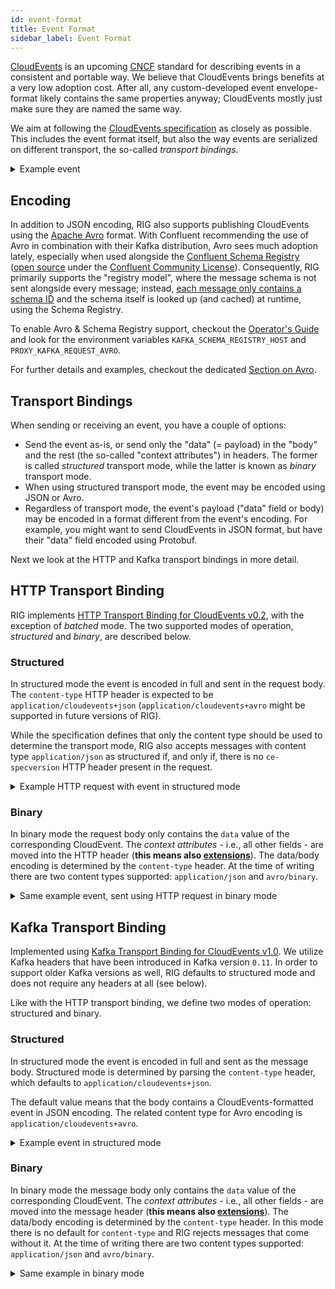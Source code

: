 ```yaml
---
id: event-format
title: Event Format
sidebar_label: Event Format
---
```


[CloudEvents] is an upcoming [CNCF] standard for describing events in a consistent and portable way. We believe that CloudEvents brings benefits at a very low adoption cost. After all, any custom-developed event envelope-format likely contains the same properties anyway; CloudEvents mostly just make sure they are named the same way.

We aim at following the [CloudEvents specification](https://github.com/cloudevents/spec) as closely as possible. This includes the event format itself, but also the way events are serialized on different transport, the so-called _transport bindings_.

<details>
<summary>Example event</summary>
<p>

```json
{
  "specversion": "0.2",
  "type": "com.github.pull.create",
  "source": "https://github.com/cloudevents/spec/pull/123",
  "id": "A234-1234-1234",
  "time": "2018-04-05T17:31:00Z",
  "comexampleextension1": "value",
  "comexampleextension2": {
    "othervalue": 5
  },
  "contenttype": "text/xml",
  "data": "<much wow=\"xml\"/>"
}
```

</p>
</details>

## Encoding

In addition to JSON encoding, RIG also supports publishing CloudEvents using the [Apache Avro] format. With Confluent recommending the use of Avro in combination with their Kafka distribution, Avro sees much adoption lately, especially when used alongside the [Confluent Schema Registry](https://docs.confluent.io/current/schema-registry/index.html) ([open source](https://github.com/confluentinc/schema-registry) under the [Confluent Community License](https://www.confluent.io/confluent-community-license)). Consequently, RIG primarily supports the "registry model", where the message schema is not sent alongside every message; instead, [each message only contains a schema ID](https://docs.confluent.io/current/schema-registry/serializer-formatter.html#wire-format) and the schema itself is looked up (and cached) at runtime, using the Schema Registry.

To enable Avro & Schema Registry support, checkout the [Operator's Guide](rig-ops-guide) and look for the environment variables `KAFKA_SCHEMA_REGISTRY_HOST` and `PROXY_KAFKA_REQUEST_AVRO`.

For further details and examples, checkout the dedicated [Section on Avro](avro).

## Transport Bindings

When sending or receiving an event, you have a couple of options:

- Send the event as-is, or send only the "data" (= payload) in the "body" and the rest (the so-called "context attributes") in headers. The former is called _structured_ transport mode, while the latter is known as _binary_ transport mode.
- When using structured transport mode, the event may be encoded using JSON or Avro.
- Regardless of transport mode, the event's payload ("data" field or body) may be encoded in a format different from the event's encoding. For example, you might want to send CloudEvents in JSON format, but have their "data" field encoded using Protobuf.

Next we look at the HTTP and Kafka transport bindings in more detail.

## HTTP Transport Binding

RIG implements [HTTP Transport Binding for CloudEvents v0.2](https://github.com/cloudevents/spec/blob/v0.2/http-transport-binding.md), with the exception of _batched_ mode. The two supported modes of operation, _structured_ and _binary_, are described below.

### Structured

In structured mode the event is encoded in full and sent in the request body. The `content-type` HTTP header is expected to be `application/cloudevents+json` (`application/cloudevents+avro` might be supported in future versions of RIG).

While the specification defines that only the content type should be used to determine the transport mode, RIG also accepts messages with content type `application/json` as structured if, and only if, there is no `ce-specversion` HTTP header present in the request.

<details>
<summary>Example HTTP request with event in structured mode</summary>
<p>

HTTP header that announces a JSON-encoded CloudEvent:

```plaintext
Content-Type: application/cloudevents+json; charset=UTF-8
```

Request body:

```json
{
  "specversion": "0.2",
  "type": "com.example.someevent",
  "source": "example",
  "id": "80dc037c-fb24-43e9-9759-94f91f310a4b1",
  "data": {
    "this is": "the payload"
  }
}
```

</p>
</details>

### Binary

In binary mode the request body only contains the `data` value of the corresponding CloudEvent. The _context attributes_ - i.e., all other fields - are moved into the HTTP header (**this means also [extensions](https://github.com/cloudevents/spec/blob/v1.0/spec.md#extension-context-attributes)**). The data/body encoding is determined by the `content-type` header. At the time of writing there are two content types supported: `application/json` and `avro/binary`.

<details>
<summary>Same example event, sent using HTTP request in binary mode</summary>
<p>

In binary mode the HTTP header contains all context attributes. It also announces the body encoding:

```plaintext
ce-specversion: 0.2
ce-type: com.example.someevent
ce-source: example
ce-id: 80dc037c-fb24-43e9-9759-94f91f310a4b1
Content-Type: application/json; charset=UTF-8
```

Request body:

```json
{
  "this is": "the payload"
}
```

</p>
</details>

## Kafka Transport Binding

Implemented using [Kafka Transport Binding for CloudEvents v1.0](https://github.com/cloudevents/spec/blob/v1.0/kafka-protocol-binding.md). We utilize Kafka headers that have been introduced in Kafka version `0.11`. In order to support older Kafka versions as well, RIG defaults to structured mode and does not require any headers at all (see below).

Like with the HTTP transport binding, we define two modes of operation: structured and binary.

### Structured

In structured mode the event is encoded in full and sent as the message body. Structured mode is determined by parsing the `content-type` header, which defaults to `application/cloudevents+json`.

The default value means that the body contains a CloudEvents-formatted event in JSON encoding. The related content type for Avro encoding is `application/cloudevents+avro`.

<details>
<summary>Example event in structured mode</summary>
<p>

Message header that announces a JSON-encoded CloudEvent:

```plaintext
Content-Type: application/cloudevents+json; charset=UTF-8
```

Message body:

```json
{
  "specversion": "0.2",
  "type": "com.example.someevent",
  "source": "example",
  "id": "80dc037c-fb24-43e9-9759-94f91f310a4b1",
  "data": {
    "this is": "the payload"
  }
}
```

</p>
</details>

### Binary

In binary mode the message body only contains the `data` value of the corresponding CloudEvent. The _context attributes_ - i.e., all other fields - are moved into the message header (**this means also [extensions](https://github.com/cloudevents/spec/blob/v1.0/spec.md#extension-context-attributes)**). The data/body encoding is determined by the `content-type` header. In this mode there is no default for `content-type` and RIG rejects messages that come without it. At the time of writing there are two content types supported: `application/json` and `avro/binary`.

<details>
<summary>Same example in binary mode</summary>
<p>

In binary mode the message header contains all context attributes. It also announces the body encoding:

```plaintext
ce-specversion: 0.2
ce-type: com.example.someevent
ce-source: example
ce-id: 80dc037c-fb24-43e9-9759-94f91f310a4b1
Content-Type: application/json; charset=UTF-8
```

Message body:

```json
{
  "this is": "the payload"
}
```

</p>
</details>

[cloudevents]: https://cloudevents.io/
[cncf]: https://www.cncf.io/
[apache avro]: https://avro.apache.org/
